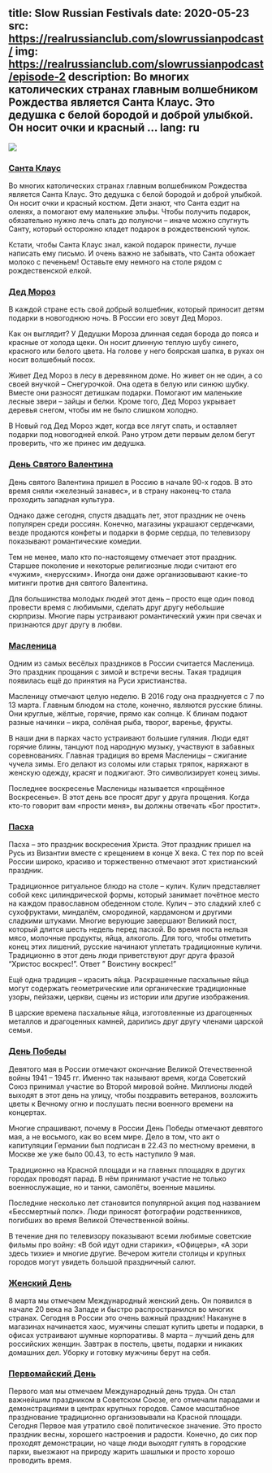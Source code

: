 title: Slow Russian Festivals
date: 2020-05-23
src: https://realrussianclub.com/slowrussianpodcast/
img: https://realrussianclub.com/slowrussianpodcast/episode-2
description: Во многих католических странах главным волшебником Рождества является Санта Клаус. Это дедушка с белой бородой и доброй улыбкой. Он носит очки и красный ...
lang: ru
---

![](/assets/img/posts/2020-05/thanksgiving.jpg#post-img)

### [Санта Клаус](https://realrussianclub.com/slowrussianpodcast/episode-2)

Во многих католических странах главным волшебником Рождества является Санта Клаус. Это дедушка с белой бородой и доброй улыбкой. Он носит очки и красный костюм. Дети знают, что Санта ездит на оленях, а помогают ему маленькие эльфы. Чтобы получить подарок, обязательно нужно лечь спать до полуночи – иначе можно спугнуть Санту, который осторожно кладет подарок в рождественский чулок.

Кстати, чтобы Санта Клаус знал, какой подарок принести, лучше написать ему письмо. И очень важно не забывать, что Санта обожает молоко с печеньем! Оставьте ему немного на столе рядом с рождественской елкой.

### [Дед Мороз](https://realrussianclub.com/slowrussianpodcast/episode-4)

В каждой стране есть свой добрый волшебник, который приносит детям подарки в новогоднюю ночь. В России его зовут Дед Мороз.

Как он выглядит? У Дедушки Мороза длинная седая борода до пояса и красные от холода щеки. Он носит длинную теплую шубу синего, красного или белого цвета. На голове у него боярская шапка, в руках он носит волшебный посох.

Живет Дед Мороз в лесу в деревянном доме. Но живет он не один, а со своей внучкой – Снегурочкой. Она одета в белую или синюю шубку. Вместе они разносят детишкам подарки. Помогают им маленькие лесные звери – зайцы и белки. Кроме того, Дед Мороз укрывает деревья снегом, чтобы им не было слишком холодно.

В Новый год Дед Мороз ждет, когда все лягут спать, и оставляет подарки под новогодней елкой. Рано утром дети первым делом бегут проверить, что же принес им дедушка.

### [День Святого Валентина](https://realrussianclub.com/slowrussianpodcast/episode-9)

День святого Валентина пришел в Россию в начале 90-х годов. В это время сняли «железный занавес», и в страну наконец-то стала проходить западная культура.

Однако даже сегодня, спустя двадцать лет, этот праздник не очень популярен среди россиян. Конечно, магазины украшают сердечками, везде продаются конфеты и подарки в форме сердца, по телевизору показывают романтические комедии.

Тем не менее, мало кто по-настоящему отмечает этот праздник. Старшее поколение и некоторые религиозные люди считают его «чужим», «нерусским». Иногда они даже организовывают какие-то митинги против дня святого Валентина.

Для большинства молодых людей этот день – просто еще один повод провести время с любимыми, сделать друг другу небольшие сюрпризы. Многие пары устраивают романтический ужин при свечах и признаются друг другу в любви.

### [Масленица](https://realrussianclub.com/slowrussianpodcast/episode-12)

Одним из самых весёлых праздников в России считается Масленица. Это праздник прощания с зимой и встречи весны. Такая традиция появилась ещё до принятия на Руси христианства.

Масленицу отмечают целую неделю. В 2016 году она празднуется с 7 по 13 марта. Главным блюдом на столе, конечно, являются русские блины. Они круглые, жёлтые, горячие, прямо как солнце. К блинам подают разные начинки – икра, солёная рыба, творог, варенье, фрукты.

В наши дни в парках часто устраивают большие гуляния. Люди едят горячие блины, танцуют под народную музыку, участвуют в забавных соревнованиях. Главная традиция во время Масленицы – сжигание чучела зимы. Его делают из соломы или старых тряпок, наряжают в женскую одежду, красят и поджигают. Это символизирует конец зимы.

Последнее воскресенье Масленицы называется «прощённое Воскресенье». В этот день все просят друг у друга прощения. Когда кто-то говорит вам «прости меня», вы должны отвечать «Бог простит».

### [Пасха](https://realrussianclub.com/slowrussianpodcast/episode-16)

Пасха – это праздник воскресения Христа. Этот праздник пришел на Русь из Византии вместе с крещением в конце X века. С тех пор по всей России широко, красиво и торжественно отмечают этот христианский праздник.

Традиционное ритуальное блюдо на столе – кулич. Кулич представляет собой кекс цилиндрической формы, который занимает почётное место на каждом православном обеденном столе. Кулич – это сладкий хлеб c сухофруктами, миндалём, смородиной, кардамоном и другими сладкими штуками. Многие верующие завершают Великий пост, который длится шесть недель перед пасхой. Во время поста нельзя мясо, молочные продукты, яйца, алкоголь. Для того, чтобы отметить конец этих лишений, русские начинают уплетать традиционные куличи.
Традиционно в этот день люди приветствуют друг друга фразой “Христос воскрес!”. Ответ ” Воистину воскрес!”

Ещё одна традиция – красить яйца. Раскрашенные пасхальные яйца могут содержать геометрические или органические традиционные узоры, пейзажи, церкви, сцены из истории или другие изображения.

В царские времена пасхальные яйца, изготовленные из драгоценных металлов и драгоценных камней, дарились друг другу членами царской семьи.

### [День Победы](https://realrussianclub.com/slowrussianpodcast/episode-17)

Девятого мая в России отмечают окончание Великой Отечественной войны 1941 – 1945 гг. Именно так называют время, когда Советский Союз принимал участие во Второй мировой войне. Миллионы людей выходят в этот день на улицу, чтобы поздравить ветеранов, возложить цветы к Вечному огню и послушать песни военного времени на концертах.

Многие спрашивают, почему в России День Победы отмечают девятого мая, а не восьмого, как во всем мире. Дело в том, что акт о капитуляции Германии был подписан в 22.43 по местному времени, в Москве же уже было 00.43, то есть наступило 9 мая.

Традиционно на Красной площади и на главных площадях в других городах проводят парад. В нём принимают участие не только военнослужащие, но и танки, самолёты, военные машины.

Последние несколько лет становится популярной акция под названием «Бессмертный полк». Люди приносят фотографии родственников, погибших во время Великой Отечественной войны.

В течение дня по телевизору показывают всеми любимые советские фильмы про войну: «В бой идут одни старики», «Офицеры», «А зори здесь тихие» и многие другие. Вечером жители столицы и крупных городов могут увидеть большой праздничный салют.

### [Женский День](https://realrussianclub.com/slowrussianpodcast/episode-46)

8 марта мы отмечаем Международный женский день. Он появился в начале 20 века на Западе и быстро распространился во многих странах. Сегодня в России это очень важный праздник! Накануне в магазинах начинается хаос, мужчины спешат купить цветы и подарки, в офисах устраивают шумные корпоративы. 8 марта – лучший день для российских женщин. Завтрак в постель, цветы, подарки и никаких домашних дел. Уборку и готовку мужчины берут на себя.

### [Первомайский День](https://realrussianclub.com/slowrussianpodcast/51-may-day-in-russia)

Первого мая мы отмечаем Международный день труда. Он стал важнейшим праздником в Советском Союзе, его отмечали парадами и демонстрациями в центрах крупных городов. Самое масштабное празднование традиционно организовывали на Красной площади. Сегодня Первое мая утратило своё политическое значение. Это просто праздник весны, хорошего настроения и радости. Конечно, до сих пор проходят демонстрации, но чаще люди выходят гулять в городские парки, выезжают на природу жарить шашлыки и просто хорошо проводить время.

